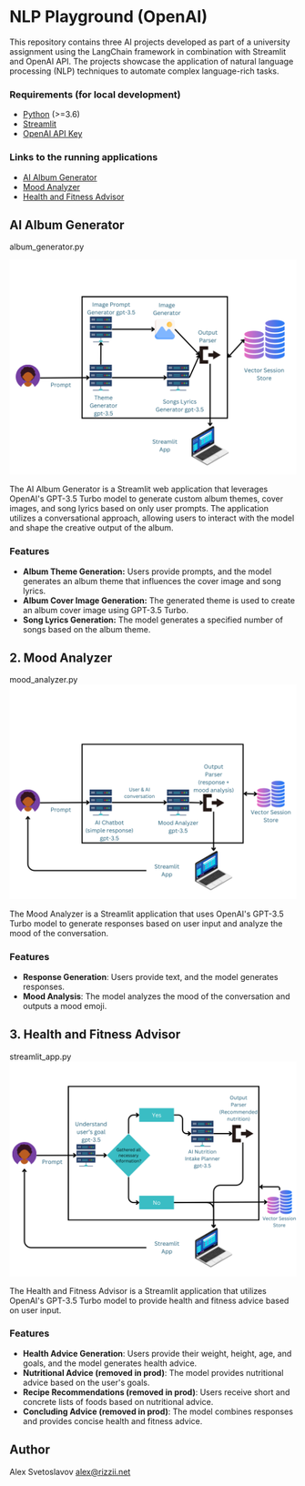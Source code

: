 # NLP Playground (OpenAI)

This repository contains three AI projects developed as part of a university assignment using the LangChain framework in combination with Streamlit and OpenAI API. The projects showcase the application of natural language processing (NLP) techniques to automate complex language-rich tasks.

### Requirements (for local development)

- [Python](https://www.python.org/) (>=3.6)
- [Streamlit](https://streamlit.io/)
- [OpenAI API Key](https://beta.openai.com/signup/)

### Links to the running applications
- [AI Album Generator](https://nlpplayground-cbvh5qm8ksymqcq4ecnjlt.streamlit.app/)
- [Mood Analyzer](https://nlpplayground-sayfmuzagr9h8yikbebgco.streamlit.app/)
- [Health and Fitness Advisor](https://nlpplayground-igljhf9cldf6nt3rbtpoja.streamlit.app/)

## AI Album Generator
album_generator.py

![AI Album Generator](assets/1.png)

The AI Album Generator is a Streamlit web application that leverages OpenAI's GPT-3.5 Turbo model to generate custom album themes, cover images, and song lyrics based on only user prompts. The application utilizes a conversational approach, allowing users to interact with the model and shape the creative output of the album.

### Features

- **Album Theme Generation:** Users provide prompts, and the model generates an album theme that influences the cover image and song lyrics.
- **Album Cover Image Generation:** The generated theme is used to create an album cover image using GPT-3.5 Turbo.
- **Song Lyrics Generation:** The model generates a specified number of songs based on the album theme.


## 2. Mood Analyzer
mood_analyzer.py
![AI Album Generator](assets/2.png)

The Mood Analyzer is a Streamlit application that uses OpenAI's GPT-3.5 Turbo model to generate responses based on user input and analyze the mood of the conversation.
### Features
- **Response Generation**: Users provide text, and the model generates responses.
- **Mood Analysis**: The model analyzes the mood of the conversation and outputs a mood emoji.



## 3. Health and Fitness Advisor
streamlit_app.py
![AI Album Generator](assets/3.png)

The Health and Fitness Advisor is a Streamlit application that utilizes OpenAI's GPT-3.5 Turbo model to provide health and fitness advice based on user input.
### Features
- **Health Advice Generation**: Users provide their weight, height, age, and goals, and the model generates health advice.
- **Nutritional Advice (removed in prod)**: The model provides nutritional advice based on the user's goals.
- **Recipe Recommendations (removed in prod)**: Users receive short and concrete lists of foods based on nutritional advice.
- **Concluding Advice (removed in prod)**: The model combines responses and provides concise health and fitness advice.


## Author

Alex Svetoslavov
alex@rizzii.net